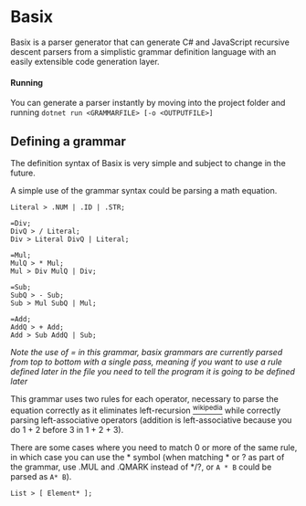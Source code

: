 # Basix

Basix is a parser generator that can generate C# and JavaScript recursive descent parsers from a simplistic grammar definition language with an easily extensible code generation layer.

#### Running
You can generate a parser instantly by moving into the project folder and running `dotnet run <GRAMMARFILE> [-o <OUTPUTFILE>]`

## Defining a grammar
The definition syntax of Basix is very simple and subject to change in the future.

A simple use of the grammar syntax could be parsing a math equation.
```
Literal > .NUM | .ID | .STR;

=Div;
DivQ > / Literal;
Div > Literal DivQ | Literal;

=Mul;
MulQ > * Mul;
Mul > Div MulQ | Div;

=Sub;
SubQ > - Sub;
Sub > Mul SubQ | Mul;

=Add;
AddQ > + Add;
Add > Sub AddQ | Sub;
```

*Note the use of = in this grammar, basix grammars are currently parsed from top to bottom with a single pass, meaning if you want to use a rule defined later in the file you need to tell the program it is going to be defined later*

This grammar uses two rules for each operator, necessary to parse the equation correctly as it eliminates left-recursion [<sup>wikipedia</sup>](https://en.wikipedia.org/wiki/Left_recursion) while correctly parsing left-associative operators (addition is left-associative because you do 1 + 2 before 3 in 1 + 2 + 3).

There are some cases where you need to match 0 or more of the same rule, in which case you can use the * symbol (when matching * or ? as part of the grammar, use .MUL and .QMARK instead of */?, or `A * B` could be parsed as `A* B`).

`List > [ Element* ];`